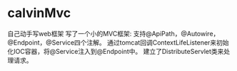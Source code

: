# calvinMvc
自己动手写web框架
写了一个小的MVC框架:
支持@ApiPath，@Autowire，@Endpoint，@Service四个注解。
通过tomcat回调ContextLifeListener来初始化IOC容器，将@Service注入到@Endpoint中。
建立了DistributeServlet类来处理请求。
